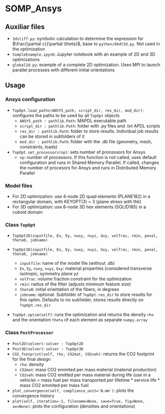 # SOMP_Ansys

## Auxiliar files

- `3dstiff.py`: symbolic calculation to determine the expression for $\frac{\partial c}{\partial \theta}$, base to `python/dkdt3d.py`. Not used in the optimization
- `SimpleExample.ipynb`: Jupyter notebook with an example of 2D and 3D optimizations
- `global2d.py`: example of a complete 2D optimization. Uses MPI to launch parallel processes with different initial orientations

## Usage 

### Ansys configuration

- `TopOpt.load_paths(ANSYS_path, script_dir, res_dir, mod_dir)`: vonfigures the paths to be used by all `TopOpt` objects
  - `ANSYS_path : pathlib.Path`: MAPDL executable path
  - `script_dir : pathlib.Path`: folder with .py files and .txt APDL scripts
  - `res_dir : pathlib.Path`: folder to store results. Individual job results can be stored in subfolders of it
  - `mod_dir : pathlib.Path`: folder with the .db file (geometry, mesh, constraints, loads)
- `TopOpt.set_processors(np)`: sets number of processors for Ansys
  - `np`: number of processors. If this function is not called, uses default configuration and runs in Shared Memory Parallel. If called, changes the number of procesors for Ansys and runs in Distributed Memory Parallel

### Model files

- For 2D optimization: use 4-node 2D quad elements (PLANE182) in a rectangular domain, with KEYOPT(3) = 3 (plane stress with thk)
- For 3D optimization: use 8-node 3D hex elements (SOLID185) in a cuboid domain

### Class `TopOpt`

- `TopOpt2D(inputfile, Ex, Ey, nuxy, nuyz, Gxy, volfrac, rmin, penal, theta0, jobname)`
- `TopOpt3D(inputfile, Ex, Ey, nuxy, nuyz, Gxy, volfrac, rmin, penal, theta0, jobname)`
  - `inputfile`: name of the model file (without .db)
  - `Ex`, `Ey`, `nuxy`, `nuyz`, `Gxy`: material properties (considered transverse isotropic, symmetry plane $yz$
  - `volfrac`: volume fraction constraint for the optimization
  - `rmin`: radius of the filter (adjusts minimum feature size)
  - `theta0`: initial orientation of the fibers, in degrees
  - `jobname`: optional. Subfolder of `TopOpt.res_dir` to store results for this optim. Defaults to no subfolder, stores results directly on `TopOpt.res_dir`

- `TopOpt.optim(self)`: runs the optimization and returns the density `rho` and the orientation `theta` of each element as separate `numpy.array`

### Class `PostProcessor`

- `Post2D(solver)`: `solver : TopOpt2D`
- `Post3D(solver)`: `solver : TopOpt3D`
- `CO2_footprint(self, rho, CO2mat, CO2veh)`: returns the CO2 footprint for the final design
  - `rho`: density
  - `CO2mat`: mass CO2 emmited per mass material (material production)
  - `CO2veh`: mass CO2 emitted per mass material during life (use in a vehicle) = mass fuel per mass transported per lifetime * service life * mass CO2 emmited per mass fuel
- `plot_convergence(self, compliance_unit='N.mm')`: plots the convergence history
- `plot(self, iteration=-1, filename=None, save=True, fig=None, ax=None)`: plots the configuration (densities and orientations)
